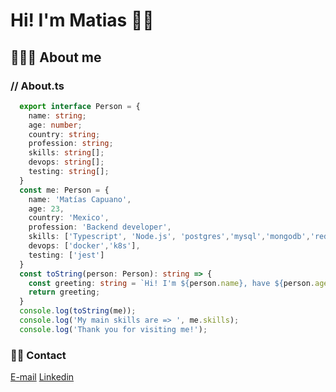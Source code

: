 # Hi! I'm Matias 👋👋

## 🙎🏻‍♂️ About me

### // About.ts

```ts
  export interface Person = {
    name: string;
    age: number;
    country: string;
    profession: string;
    skills: string[];
    devops: string[];
    testing: string[];
  }  
  const me: Person = {
    name: 'Matías Capuano',
    age: 23,
    country: 'Mexico',
    profession: 'Backend developer',
    skills: ['Typescript', 'Node.js', 'postgres','mysql','mongodb','redis','solid','desing-patterns'],
    devops: ['docker','k8s'],
    testing: ['jest']
  }
  const toString(person: Person): string => {
    const greeting: string = `Hi! I'm ${person.name}, have ${person.age} years old, and I'm ${person.profession}`
    return greeting;
  }
  console.log(toString(me));
  console.log('My main skills are => ', me.skills);
  console.log('Thank you for visiting me!');
```

### 🤝🏻 Contact

[E-mail](mailto:maticapuano97@gmail.com)
[Linkedin](https://www.linkedin.com/in/matias-capuano/)
